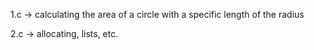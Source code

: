 1.c -> calculating the area of a circle with a specific length of the radius

2.c -> allocating, lists, etc.
